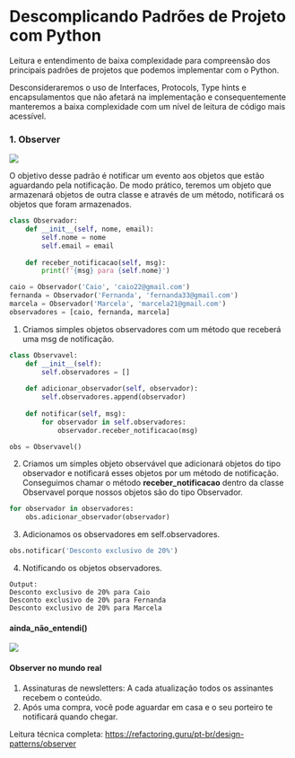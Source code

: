 # Descomplicando Padrões de Projeto com Python

Leitura e entendimento de baixa complexidade para compreensão dos principais padrões de projetos que podemos implementar com o Python.

Desconsideraremos o uso de Interfaces, Protocols, Type hints e encapsulamentos que não afetará na implementação e consequentemente manteremos a baixa complexidade com um nível de leitura de código mais acessível.  



### 1. Observer

<img src="C:\Users\GuilhermeSilvadosSan\Documents\github\Padroes-de-projetos\imgs\observer.svg">

O objetivo desse padrão é notificar um evento aos objetos que estão aguardando pela notificação. De modo prático, teremos um objeto que armazenará objetos de outra classe e através de um método, notificará os objetos que foram armazenados.

```python
class Observador:
    def __init__(self, nome, email):
        self.nome = nome
        self.email = email
        
    def receber_notificacao(self, msg):
        print(f'{msg} para {self.nome}')

caio = Observador('Caio', 'caio22@gmail.com')
fernanda = Observador('Fernanda', 'fernanda33@gmail.com')
marcela = Observador('Marcela', 'marcela21@gmail.com')
observadores = [caio, fernanda, marcela]
```
1. Criamos simples objetos observadores com um método que receberá uma msg de notificação.


```python
class Observavel:
    def __init__(self):
        self.observadores = []
    
    def adicionar_observador(self, observador):
        self.observadores.append(observador)
   	
    def notificar(self, msg):
        for observador in self.observadores:
            observador.receber_notificacao(msg)

obs = Observavel()
```

2. Criamos um simples objeto observável que adicionará objetos do tipo observador e notificará esses objetos por um método de notificação. Conseguimos chamar o método **receber_notificacao** dentro da classe Observavel porque nossos objetos são do tipo Observador.

````python
for observador in observadores:
    obs.adicionar_observador(observador)
````

3. Adicionamos os observadores em self.observadores.

```python
obs.notificar('Desconto exclusivo de 20%')
```
4. Notificando os objetos observadores.

```shell
Output:
Desconto exclusivo de 20% para Caio
Desconto exclusivo de 20% para Fernanda
Desconto exclusivo de 20% para Marcela
```

#### ainda_não_entendi()

<img src="C:\Users\GuilhermeSilvadosSan\Documents\github\Padroes-de-projetos\imgs\observer-final.svg">

#### Observer no mundo real

1. Assinaturas de newsletters: A cada atualização todos os assinantes recebem o conteúdo.
2. Após uma compra, você pode aguardar em casa e o seu porteiro te notificará quando chegar.



Leitura técnica completa: https://refactoring.guru/pt-br/design-patterns/observer